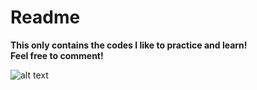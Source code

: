 Readme
===

__This only contains the codes I like to practice and learn! <br>
Feel free to comment!__

![alt text](https://upload.wikimedia.org/wikipedia/commons/thumb/e/e6/Noto_Emoji_KitKat_263a.svg/800px-Noto_Emoji_KitKat_263a.svg.png )

